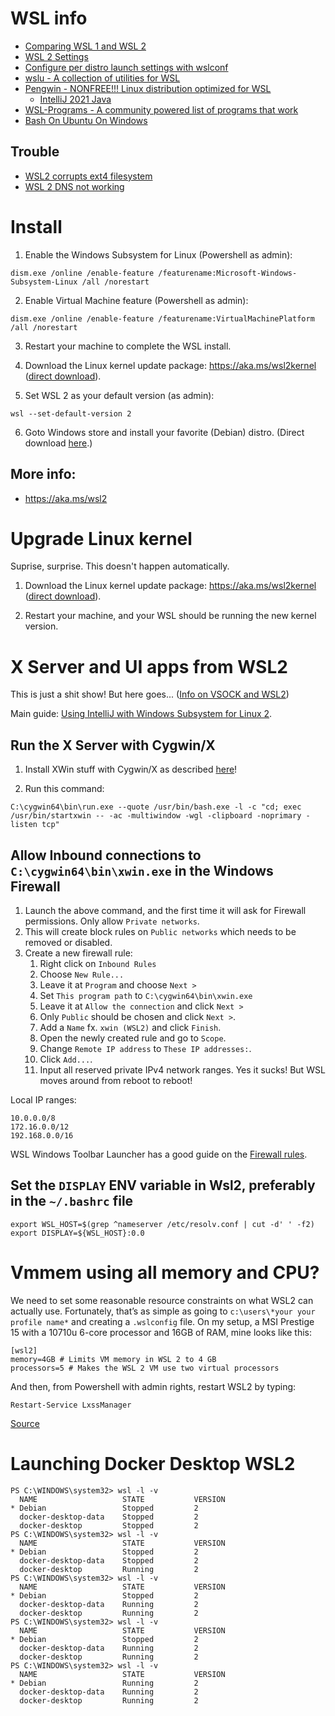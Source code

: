 # WSL info

- [Comparing WSL 1 and WSL 2](https://docs.microsoft.com/en-us/windows/wsl/compare-versions)
- [WSL 2 Settings](https://docs.microsoft.com/en-us/windows/wsl/wsl-config#wsl-2-settings)
- [Configure per distro launch settings with wslconf](https://docs.microsoft.com/en-us/windows/wsl/wsl-config#configure-per-distro-launch-settings-with-wslconf)
- [wslu - A collection of utilities for WSL](https://github.com/wslutilities/wslu)
- [Pengwin - NONFREE!!! Linux distribution optimized for WSL](https://github.com/WhitewaterFoundry/Pengwin)
   - [IntelliJ 2021 Java](https://github.com/WhitewaterFoundry/Pengwin/wiki/IntelliJ-2021-Java)
- [WSL-Programs - A community powered list of programs that work](https://github.com/ethanhs/WSL-Programs)
- [Bash On Ubuntu On Windows](https://github.com/abergs/ubuntuonwindows)

## Trouble

- [WSL2 corrupts ext4 filesystem](https://github.com/microsoft/WSL/issues/5895)
- [WSL 2 DNS not working](https://github.com/microsoft/WSL/issues/4855)

# Install

1. Enable the Windows Subsystem for Linux (Powershell as admin):
```
dism.exe /online /enable-feature /featurename:Microsoft-Windows-Subsystem-Linux /all /norestart
```

2. Enable Virtual Machine feature (Powershell as admin):
```
dism.exe /online /enable-feature /featurename:VirtualMachinePlatform /all /norestart
```

3. Restart your machine to complete the WSL install.

4. Download the Linux kernel update package: https://aka.ms/wsl2kernel ([direct download](https://wslstorestorage.blob.core.windows.net/wslblob/wsl_update_x64.msi)).

5. Set WSL 2 as your default version (as admin): 
```
wsl --set-default-version 2
```

6. Goto Windows store and install your favorite (Debian) distro. (Direct download [here](https://docs.microsoft.com/en-us/windows/wsl/install-manual#downloading-distributions).)

## More info:
- https://aka.ms/wsl2

# Upgrade Linux kernel

Suprise, surprise. This doesn't happen automatically.

1. Download the Linux kernel update package: https://aka.ms/wsl2kernel ([direct download](https://wslstorestorage.blob.core.windows.net/wslblob/wsl_update_x64.msi)).

2. Restart your machine, and your WSL should be running the new kernel version.

# X Server and UI apps from WSL2

This is just a shit show! But here goes... ([Info on VSOCK and WSL2](https://x410.dev/cookbook/wsl/using-x410-with-wsl2/))

Main guide: [Using IntelliJ with Windows Subsystem for Linux 2](https://www.tomaszmik.us/2020/01/26/intellij-on-wsl/).


## Run the X Server with Cygwin/X

1. Install XWin stuff with Cygwin/X as described [here](https://x.cygwin.com/docs/ug/setup.html#setup-cygwin-x-installing)!

2. Run this command:
```
C:\cygwin64\bin\run.exe --quote /usr/bin/bash.exe -l -c "cd; exec /usr/bin/startxwin -- -ac -multiwindow -wgl -clipboard -noprimary -listen tcp"
```

## Allow Inbound connections to `C:\cygwin64\bin\xwin.exe` in the Windows Firewall

1. Launch the above command, and the first time it will ask for Firewall permissions. Only allow `Private networks`.
1. This will create block rules on `Public networks` which needs to be removed or disabled.
1. Create a new firewall rule:
   1. Right click on `Inbound Rules`
   1. Choose `New Rule...`
   1. Leave it at `Program` and choose `Next >`
   1. Set `This program path` to `C:\cygwin64\bin\xwin.exe`
   1. Leave it at `Allow the connection` and click `Next >`
   1. Only `Public` should be chosen and click `Next >`. 
   1. Add a `Name` fx. `xwin (WSL2)` and click `Finish`.
   1. Open the newly created rule and go to `Scope`.
   1. Change `Remote IP address` to `These IP addresses:`.
   1. Click `Add...`.
   1. Input all reserved private IPv4 network ranges. Yes it sucks! But WSL moves around from reboot to reboot!

Local IP ranges:
```
10.0.0.0/8
172.16.0.0/12
192.168.0.0/16
```

WSL Windows Toolbar Launcher has a good guide on the [Firewall rules](https://github.com/cascadium/wsl-windows-toolbar-launcher#firewall-rules).

## Set the `DISPLAY` ENV variable in Wsl2, preferably in the `~/.bashrc` file

```
export WSL_HOST=$(grep ^nameserver /etc/resolv.conf | cut -d' ' -f2)
export DISPLAY=${WSL_HOST}:0.0
```

# Vmmem using all memory and CPU?

We need to set some reasonable resource constraints on what WSL2 can actually use. Fortunately, that’s as simple as going to `c:\users\*your your profile name*` and creating a `.wslconfig` file. On my setup, a MSI Prestige 15 with a 10710u 6-core processor and 16GB of RAM, mine looks like this:
```
[wsl2]
memory=4GB # Limits VM memory in WSL 2 to 4 GB
processors=5 # Makes the WSL 2 VM use two virtual processors

```
And then, from Powershell with admin rights, restart WSL2 by typing:
```
Restart-Service LxssManager

```
[Source](https://medium.com/@lewwybogus/how-to-stop-wsl2-from-hogging-all-your-ram-with-docker-d7846b9c5b37)

# Launching Docker Desktop WSL2
```
PS C:\WINDOWS\system32> wsl -l -v
  NAME                   STATE           VERSION
* Debian                 Stopped         2
  docker-desktop-data    Stopped         2
  docker-desktop         Stopped         2
PS C:\WINDOWS\system32> wsl -l -v
  NAME                   STATE           VERSION
* Debian                 Stopped         2
  docker-desktop-data    Stopped         2
  docker-desktop         Running         2
PS C:\WINDOWS\system32> wsl -l -v
  NAME                   STATE           VERSION
* Debian                 Stopped         2
  docker-desktop-data    Running         2
  docker-desktop         Running         2
PS C:\WINDOWS\system32> wsl -l -v
  NAME                   STATE           VERSION
* Debian                 Stopped         2
  docker-desktop-data    Running         2
  docker-desktop         Running         2
PS C:\WINDOWS\system32> wsl -l -v
  NAME                   STATE           VERSION
* Debian                 Running         2
  docker-desktop-data    Running         2
  docker-desktop         Running         2
```
